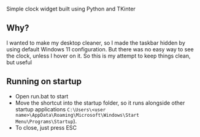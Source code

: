 Simple clock widget built using Python and TKinter

## Why?
I wanted to make my desktop cleaner, so I made the taskbar hidden by using default Windows 11 configuration. But there was no easy way to see the clock, unless I hover on it. So this is my attempt to keep things clean, but useful

## Running on startup

- Open run.bat to start
- Move the shortcut into the startup folder, so it runs alongside other startup applications `C:\Users\<user name>\AppData\Roaming\Microsoft\Windows\Start Menu\Programs\Startup`).
- To close, just press ESC
